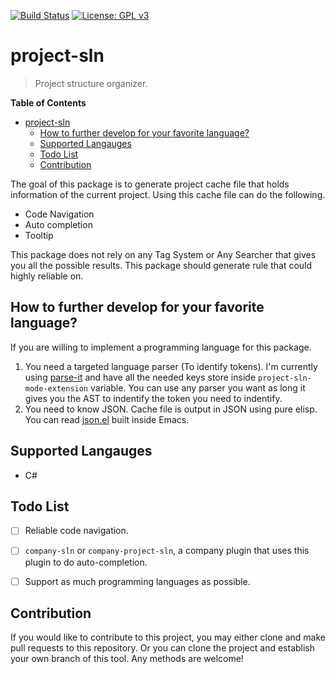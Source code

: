 [![Build Status](https://travis-ci.com/jcs090218/project-sln.svg?branch=master)](https://travis-ci.com/jcs090218/project-sln)
[![License: GPL v3](https://img.shields.io/badge/License-GPL%20v3-blue.svg)](https://www.gnu.org/licenses/gpl-3.0)


# project-sln
> Project structure organizer.

<!-- markdown-toc start - Don't edit this section. Run M-x markdown-toc-refresh-toc -->
**Table of Contents**

- [project-sln](#project-sln)
    - [How to further develop for your favorite language?](#how-to-further-develop-for-your-favorite-language)
    - [Supported Langauges](#supported-langauges)
    - [Todo List](#todo-list)
    - [Contribution](#contribution)

<!-- markdown-toc end -->

The goal of this package is to generate project cache file that holds information
of the current project. Using this cache file can do the following.

* Code Navigation
* Auto completion
* Tooltip

This package does not rely on any Tag System or Any Searcher that gives you all
the possible results. This package should generate rule that could highly reliable
on.


## How to further develop for your favorite language?

If you are willing to implement a programming language for this package.

1. You need a targeted language parser (To identify tokens). I'm currently
using [parse-it](https://github.com/jcs-elpa/parse-it) and have all the needed
keys store inside `project-sln-mode-extension` variable. You can use
any parser you want as long it gives you the AST to indentify the token you 
need to indentify.
2. You need to know JSON. Cache file is output in JSON using pure elisp.
You can read [json.el](https://github.com/emacs-mirror/emacs/blob/master/lisp/json.el) 
built inside Emacs.


## Supported Langauges

* C#


## Todo List

- [ ] Reliable code navigation.
- [ ] `company-sln` or `company-project-sln`, a company plugin that uses
this plugin to do auto-completion.
- [ ] Support as much programming languages as possible.


## Contribution
If you would like to contribute to this project, you may either
clone and make pull requests to this repository. Or you can
clone the project and establish your own branch of this tool.
Any methods are welcome!

